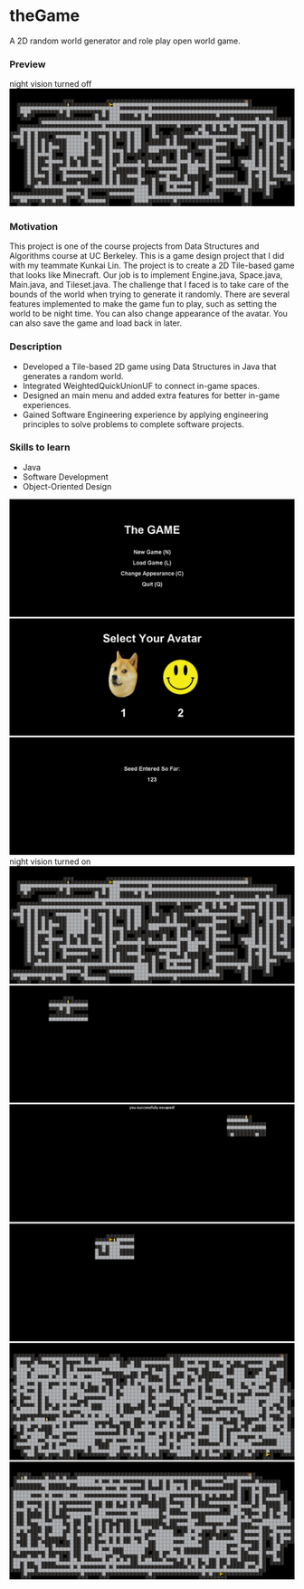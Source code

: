 # theGame

A 2D random world generator and role play open world game.
### Preview
night vision turned off
![at the beginning](img/3.png)

### Motivation
This project is one of the course projects from Data Structures and Algorithms course at UC Berkeley. This is a game design project that I did with my teammate Kunkai Lin. The project is to create a 2D Tile-based game that looks like Minecraft. Our job is to implement Engine.java, Space.java, Main.java, and Tileset.java. The challenge that I faced is to take care of the bounds of the world when trying to generate it randomly. There are several features implemented to make the game fun to play, such as setting the world to be night time. You can also change appearance of the avatar. You can also save the game and load back in later.

### Description
- Developed a Tile-based 2D game using Data Structures in Java that generates a random world.
- Integrated WeightedQuickUnionUF to connect in-game spaces.
- Designed an main menu and added extra features for better in-game experiences.
- Gained Software Engineering experience by applying engineering principles to solve problems to complete software projects.

### Skills to learn
- Java
- Software Development
- Object-Oriented Design

![at the beginning](img/1.png)
![at the beginning](img/9.png)
![at the beginning](img/2.png)
night vision turned on
![at the beginning](img/3.png)
![at the beginning](img/4.png)
![at the beginning](img/5.png)
![at the beginning](img/6.png)
![at the beginning](img/7.png)
![at the beginning](img/8.png)
